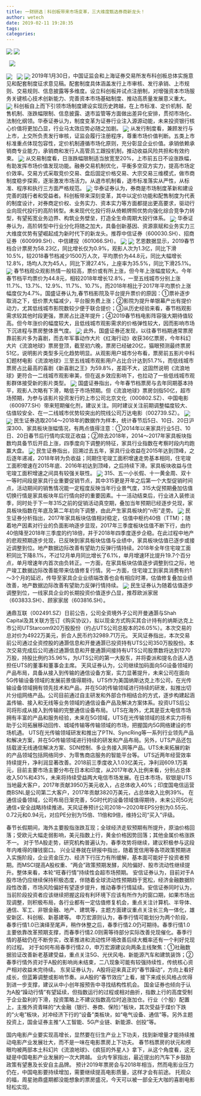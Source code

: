 ```yaml
---
title: 一财研选｜科创板带来市场变革，三大维度甄选券商新龙头！
author: wetech
date: 2019-02-11 19:28:35
tags: 
categories: 
---
```


<!-- more -->
<img align="center" border="0" src="https://imgcdn.yicai.com/uppics/images/2019/02/ed33fbfaf49a3e2d3cae75f01fd70575.jpg" />
<img align="center" border="0" src="https://imgcdn.yicai.com/uppics/images/2019/02/1862553d70c5077f624357045859aa6c.jpg" />
 
<img align="center" border="0" src="https://imgcdn.yicai.com/uppics/images/2019/02/6774e947ba4b0719787fadab4ac56d32.jpg" />

<img align="center" border="0" src="https://imgcdn.yicai.com/uppics/images/2019/02/11d02c32c3000f58fa0122a91818c604.jpg" />
 
<img align="center" border="0" src="https://imgcdn.yicai.com/uppics/images/2019/02/fc714f09593581db5516ef91a4050cd0.jpg" />

<img align="center" border="0" src="https://imgcdn.yicai.com/uppics/images/2019/02/e93b4c4f318f17ab29d802e55fad6a76.jpg" />
2019年1月30日，中国证监会和上海证券交易所发布科创板总体实施意见和配套制度征求意见稿。配套制度具体涵盖发行上市审核、发行承销、上市规则、交易规则、信息披露等多维度。设立科创板并试点注册制，对增强资本市场服务关键核心技术创新能力、完善资本市场基础制度、推动高质量发展意义重大。
<img align="center" border="0" src="https://imgcdn.yicai.com/uppics/images/2019/02/b1f20d3e7a3c7101b9027f6409dab609.jpg" />
科创板自上而下引领市场制度建设实现历史跨越，在上市标准、定价机制、配售机制、涨跌幅限制、信息披露、退市监管等方面做出差异化安排，贯彻市场化、法制化纲领。华泰证券认为，制度变革为证券行业注入源源动能，未来投资银行核心价值将更加凸显，行业马太效应势必随之加剧。
<img align="center" border="0" src="https://imgcdn.yicai.com/uppics/images/2019/02/3d601c913f979ceb5853f5cd91cfdee1.jpg" />
从发行制度看，兼顾发行与上市，上交所负责发行审核，证监会履行注册程序，尊重市场价值判断。五类上市标准重点体现包容性，定价机制遵循市场化原则，充分彰显企业价值。承销依赖承销商专业能力，承销商和发行人高管员工跟投机制，推动收益风险共担和有效约束。
<img align="center" border="0" src="https://imgcdn.yicai.com/uppics/images/2019/02/e2e98326bcc2c9009ad0b84157da34bc.jpg" />
从交易制度看，日涨跌幅限制适当放宽至20%，上市前五日不设涨跌幅，有助发挥市场价值发现功能。融券交易机制优化，平衡多空双方实力，提高市场定价效率。交易方式采取竞价交易、盘后固定价格交易、大宗交易三维模式，做市商制度稳步探索，逐渐激发市场活力。从退市机制看，退市标准落实从严性，从标准、程序和执行三方面严格规范。
<img align="center" border="0" src="https://imgcdn.yicai.com/uppics/images/2019/02/2cb5f2d526dab9b7ff1df1b49b41b80c.jpg" />
华泰证券认为，券商是市场制度革新和建设完善的践行者和受益者。科创板带来深刻变革，其中以定价功能和配售制度为代表的制度设计，对券商定价权、业务实力、资本实力等方面都提出更高要求，驱动行业向现代投行的高阶转型。未来现代化投行将从倚赖牌照优势向强化综合竞争力转型，有望拓宽业务边界、构筑业务壁垒，打造全生命周期大投行体系。
<img align="center" border="0" src="https://imgcdn.yicai.com/uppics/images/2019/02/8ef5c46d55f6609bdfd2c673b27eba8e.jpg" />
华泰证券认为，高阶转型中行业分化将随之加大，具备创新基因、资源禀赋和业务实力三大维度优势有望崛起成为新时代下的新龙头。推荐中信证券（600030.SH）、招商证券（600999.SH）、中信建投（601066.SH）。
<img align="center" border="0" src="https://imgcdn.yicai.com/uppics/images/2019/02/d1ef83ee0268f094ebcd8dbb976be4b9.jpg" />

<img align="center" border="0" src="https://imgcdn.yicai.com/uppics/images/2019/02/dc6d2010ee61baa06f247fd2c60e9327.jpg" />
艺恩数据显示，2019春节档合计票房为58.23亿，同比增长仅为0.9%，观影人次为1.3亿，同比下滑10.5%，较2018春节档减少1500万人次，平均票价为44.8元，同比大幅增长12.8%，场均人次为45人，同比下滑27.4%，上座率为35.5%，同比下滑25.1%。
<img align="center" border="0" src="https://imgcdn.yicai.com/uppics/images/2019/02/74d1f1e0cef90685ae8bc03e07e3ee83.jpg" />
春节档观众观影热情一般较高，票价或有所上涨，但今年上涨幅度较大。今年春节档平均票价为44.8元，相较2018年增长12.8%，一至五线城市分别上涨11.7%、13.7%、12.9%、11.7%、10.7%，而2018年相比于2017年平均票价上涨幅度仅为4.7%。国盛证券认为,春节档影院及平台提升票价的原因：①票补逐步取消之下，低价票大幅减少，平台服务费上涨；②影院为提升单银幕产出有提价动力，尤其低线城市影院数较少便于联合提价；③从历史经验来看，春节档观影需求较其他时段更强，票房占比逐年提升；④2019春节档电影阵容强大期待值较高。但今年涨价的幅度较大，且低线城市观影需求的价格弹性较大，因而影响市场下沉进程与票房整体景气度。
<img align="center" border="0" src="https://imgcdn.yicai.com/uppics/images/2019/02/cd1eecbff79823dfdc535a22b5c4dec6.jpg" />
此外，国盛证券还发现，以往春节档期通常票房靠前影片多为喜剧，而去年军事动作大片《红海行动》收获36亿票房，今年科幻大片《流浪地球》票房登顶，截至初六晚，票房已经破20亿，猫眼预测最终票房51亿，说明影片类型多元化趋势明显。从观影用户城市分布看，票房前五影片中科幻题材电影《流浪地球》三至五线城市观影用户占比合计达到51.7%，而低线城市票房占比最高的喜剧《新喜剧之王》为59.8%，差距不大，这固然说明《流浪地球》更符合一二线城市观影审美，但在返乡效应影响下，也拉动了一些低线城市观影群体接受新的影片类型。
<img align="center" border="0" src="https://imgcdn.yicai.com/uppics/images/2019/02/f8e1632ce646f52f63fbf95596774f41.jpg" />
国盛证券指出，今年春节档票房与去年同期基本持平，观影人次略有下滑，略低于市场预期。但《流浪地球》票房剑指50亿，超市场预期，为参与该影片投资发行的上市公司北京文化（000802.SZ）、中国电影（600977.SH）带来短期催化剂，建议关注。同时建议关注前期调整幅度较大、估值较安全、在一二线城市优势较突出的院线公司万达电影（002739.SZ）。
<img align="center" border="0" src="https://imgcdn.yicai.com/uppics/images/2019/02/bfc996a670bc9292aea81fe768763845.jpg" />

<img align="center" border="0" src="https://imgcdn.yicai.com/uppics/images/2019/02/0b2c944c6497316c16fc6599d3f51c67.jpg" />
民生证券选取2014～2018年的数据作为样本，统计春节后5日、10日、20日沪深300、家具板块涨幅情况，有两点值得注意：①2014年以来家具行业5日、10日、20日春节后行情均实现正收益；②除去2018年，2014～2017年家具板块指数均具备节后开启上涨，四季度向下调整的特征，家具行业指数在考察时段内均跑赢大盘。
<img align="center" border="0" src="https://imgcdn.yicai.com/uppics/images/2019/02/e54c09575f639d707aecf05b365184ad.jpg" />
民生证券指出，回溯过去五年，家具行业收益在2015年达到顶峰，之后逐年递减，2018年转为负收益；同期住宅竣工面积增速走势基本相同，住宅竣工面积增速在2015年底、2016年初达到顶峰，之后持续下滑。家具板块收益与住宅竣工面积增速之间具有较强关联性。
<img align="center" border="0" src="https://imgcdn.yicai.com/uppics/images/2019/02/4d584bcc22653506d5d87b8dc0e1c8b2.jpg" />
315、五一小长假、十一黄金周、双十一等时间段是家具行业重要促销节点，其中315更是开年之后第一个大型促销时间点，活动期间的销售情况能一定程度反映当年行业景气度，315大促预期叠加估值切换行情是家具板块年后行情向好的重要因素。十一活动结束后，行业进入装修淡季，同时处于下一年315之前的促销活动真空期，叠加当年预期已经逐步兑现，家具板块指数在年底及第二年初向下调整，由此产生家具板块的“n形”走势。
<img align="center" border="0" src="https://imgcdn.yicai.com/uppics/images/2019/02/1c3863e53bddab0e2e2a649d8a4510ef.jpg" />
民生证券分析指出，2017年家具板块估值相对稳定，估值中枢约40倍（TTM）；随着地产因素对行业的负面影响逐步显现，2017年三季度板块估值不断下行，由约40倍降至2018年三季度的约18倍，并于2018年四季度逐步企稳。在此过程中地产的悲观预期逐步兑现，已反映到家具板块估值与业绩中，家具板块估值已逐步或接近调整到位。地产数据边际改善有望助力反弹行情持续。2018年全年住宅竣工面积同比下降8.1%，不过12月单月同比增长了6.1%，单月增速环比提升19.7个百分点，单月增速年内首次由负转正。一方面，在家具板块估值逐步调整到位之际，地产竣工数据边际改善能带来估值修复行情。另一方面，住宅竣工到家具消费有约1～3个月的延迟，传导至家具企业业绩端改善也会有相应时滞，估值修复叠加业绩改善，地产数据边际改善有望助力反弹行情持续。
<img align="center" border="0" src="https://imgcdn.yicai.com/uppics/images/2019/02/575b4b713dae218dbb76d7fb96c6c77e.jpg" />
民生证券认为随着估值逐步调整到位，一线家具企业的长期投资价值逐步凸显，推荐欧派家居（603833.SH）、顾家家居（603816.SH）。

通鼎互联（002491.SZ）日前公告，公司全资境外子公司开曼通灏与Shah Capital及其关联方签订《购买协议》，拟以现金方式购买其合计持有的纳斯达克上市公司UTStarcom920万股股份（约占UTS公司总股本的26.05%）。本次交易的总对价为4922万美元，折合人民币约32989.71万元。
天风证券指出，本次交易前公司通过全资控股的通灏信息和开曼通灏已投资持有UTS公司350万股股份。本次交易完成后公司通过通灏信息和开曼通灏间接持有UTS公司股票数将达到1270万股，持股比例约35.96%，为UTS公司的第一大股东，并将委派和提名合适人选担任UTS的董事和董事会主席。
天风证券认为，公司继续加码面向5G设备领域的产品布局，具备从接入到传输的通信设备方案，实力显著提升，未来公司在面向5G传输设备领域的发展前景值得期待。UTS作为美国纳斯达克上市公司，在光传输设备领域拥有领先技术和产品，并在5G的传输领域进行持续的研发，拟推出切片分组网络产品。公司目前通过自主研发和外部合作相结合的方式，逐步构建起涵盖传输、接入和无线等业务领域的通信设备产品及解决方案体系。投资UTS后公司将形成从接入到传输的完整通信设备布局。
UTS在海外，尤其是亚太电信市场拥有丰富的产品和服务经验，未来在5G领域，UTS在光传输领域的技术实力将有助于公司拓展移动回传、城域传输等传输领域的市场，把握国内5G网络建设的市场机遇。
UTS在光传输领域研发和推出了PTN、SyncRing等一系列行业领先产品和解决方案，并在5G传输领域进行持续的研发和产品布局。另外，UTS产品还包括载波无线通信解决方案、SDN控制、多业务接入网等产品。UTS未来拓展的新的产品领域包括网络同步、为零售商店服务的智能平台等。
UTS近两年经营效率持续提升，净利润显著改善。2018前三季度收入1.03亿美元，净利润609.1万美元，目前主要市场主要分布在日本和印度，从2017年收入比例来看，分别占总体收入50%和43%，未来将持续受益两大电信市场发展。在日本市场，软银是UTS当地最大客户，2017年贡献3950万美元收入，占总体收入40%；印度国电信运营商BSNL是公司第二大客户，2017年贡献3820万美元，占总体收入比例39%。
在通信设备领域，公司布局日渐完善，5G时代的设备领域值得期待，未来公司5G光通信+安全战略持续推进。天风证券预计公司2018～2020年EPS分别为0.55元、0.72元和0.94元，对应PE分别为15倍、11倍和9倍，维持公司“买入”评级。

春节长假期间，海外主要股指涨跌互现；全球经济走软预期有所提升，原油价格回落；受欧元大幅走弱影响，美元指数上行，黄金价格因势回落；其他金属价格涨跌不一。
对于节A股走势，研究机构普遍认为，春季攻势将继续，建议积极参与这段年内难得的赚钱窗口。
兴业证券就在研报中指出，随着宽信用等各项政策预期进入实施阶段，企业资金压力、经济下行压力有所缓解，基本面可能好于投资者预期。而MSCI提高A股权重、“两会”政策预期发酵，风险偏好、股市流动性继续提升。整体来看，本轮“旺春行情”持续性会超市场预期。
安信证券认为，目前对于A股市场仍应继续保持积极态度，伴随着全球流动性预期趋于宽松，经济金融数据阶段性改善，市场风险偏好有望逐步提升，推动春季行情延续。安信证券同时认为，当前阶段投资者应该继续把握这段有利环境下应该有所作为的窗口期，如果市场出现调整，则积极布局，各行业都有一定估值修复机会，重点关注计算机、半导体、通信、军工、非银金融、地产、建筑等，主题方面建议重点关注长三角一体化，雄安新区、科创板、新基建等。
申万宏源则认为，春季行情可能划分为两个阶段，春季行情1.0已演绎至尾声，稍作休整之后，春季行情2.0仍可期待。春季行情1.0主要依靠改革预期支撑，而春季行情2.0则需等待部分实际改善兑现催化。春季行情的基础仍在不断夯实，改革推进和流动性环境改善后续大概率还有一个利好兑现的过程。
对于如何布局春季行情2.0，申万宏源建议向两条主线聚焦：①社融数据验证改善新老基建受益，重点关注5G、光伏风电、新能源汽车和建筑装饰；②春季行情外资对于A股的影响尚未结束，二八现象可能有较强持续性，传统核心资产相对收益未完待续。
东吴证券认为，A股将迎来真正的“春节躁动”，方向上看好成长，但蓝筹调整或影响节奏。从A股的“春节效应”上看，接下来成长风格占优得到进一步支撑，建议从中小创年报预告中寻找结构性机会。
国金证券也倾向于认为A股“躁动行情”有望延续，但指数运行的过程或相对曲折，指数上行的高度受制于企业盈利的下滑，投资策略上不建议指数高位时追涨加仓。行业（个股）配置上，主推外资青睐的“大金融（银行、券商、保险）”板块，其次受益于煤价下跌的“火电”板块，对冲经济下行的“设备”类板块，如“电气设备、通信”等。另外主题投资上，国金证券主推“人工智能、5G产业链、新能源、创投”等。
 
 
 
 
国内电影产业要实现高增长，显然要在衍生产业上下功夫，找到新增量才能持续推动电影产业发展壮大，而不是一味在电影票房上下功夫。
春节档票房的状元和榜眼均被两部本土科幻片《流浪地球》、《疯狂的外星人》拿下，从这个角度看，这无疑是中国电影产业发展的一次大跨越。
业内专家指出，最近提出的汽车下乡鼓励政策有望惠及长安自主品牌。
预计2019年票房会与2018年相当，然而电影业压力仍在，中国电影要持续增加，需要继续提高电影质量，这样才会有前途。
托观众的福，周星驰鼎盛期都没能想象的票房盛况，今天可以被一部全无大咖的喜剧电影轻松实现。
